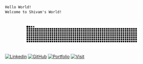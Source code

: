 ```intro 
Hello World!
Welcome to Shivam's World!
```
<br/>
<div align="center">
   <img src="https://github.com/thisisshivamgupta/thisisshivamgupta/blob/output/github-contribution-grid-snake.svg" height="75%" width="75%">
  </a>
</div>
<p align="center"> </p>

[![Linkedin](https://img.shields.io/badge/Shivam-LinkedIn-brightgreen)](https://www.linkedin.com/in/thisisshivamgupta)
[![GitHub](https://img.shields.io/github/followers/thisisshivamgupta?style=social)](https://github.com/thisisshivamgupta)
[![Portfolio](https://img.shields.io/badge/Shivam-Portfolio%20-blue)](https://thisisshivamgupta.github.io)
[![Visit](https://komarev.com/ghpvc/?username=thisisshivamgupta&color=blueviolet)](https://linktr.ee/thisisshivamgupta)

